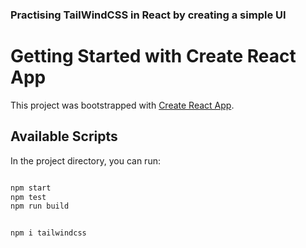 ### Practising TailWindCSS in React by creating a simple UI
# Getting Started with Create React App

This project was bootstrapped with [Create React App](https://github.com/facebook/create-react-app).

## Available Scripts

In the project directory, you can run:

``` bash

npm start
npm test
npm run build

```
``` bash

npm i tailwindcss

```
